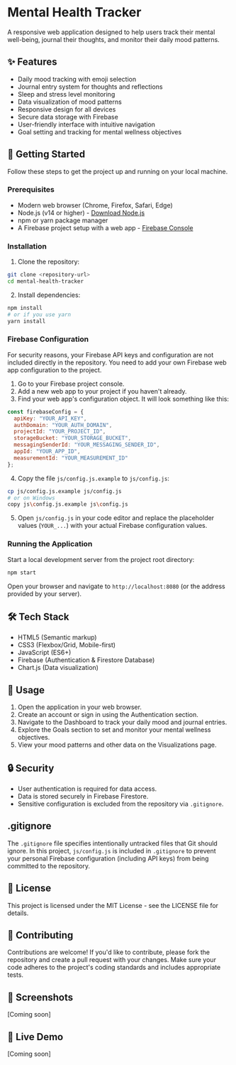 # Mental Health Tracker

A responsive web application designed to help users track their mental well-being, journal their thoughts, and monitor their daily mood patterns.

## ✨ Features

- Daily mood tracking with emoji selection
- Journal entry system for thoughts and reflections
- Sleep and stress level monitoring
- Data visualization of mood patterns
- Responsive design for all devices
- Secure data storage with Firebase
- User-friendly interface with intuitive navigation
- Goal setting and tracking for mental wellness objectives

## 🚀 Getting Started

Follow these steps to get the project up and running on your local machine.

### Prerequisites

- Modern web browser (Chrome, Firefox, Safari, Edge)
- Node.js (v14 or higher) - [Download Node.js](https://nodejs.org/)
- npm or yarn package manager
- A Firebase project setup with a web app - [Firebase Console](https://console.firebase.google.com/)

### Installation

1. Clone the repository:
```bash
git clone <repository-url>
cd mental-health-tracker
```

2. Install dependencies:
```bash
npm install
# or if you use yarn
yarn install
```

### Firebase Configuration

For security reasons, your Firebase API keys and configuration are not included directly in the repository. You need to add your own Firebase web app configuration to the project.

1. Go to your Firebase project console.
2. Add a new web app to your project if you haven't already.
3. Find your web app's configuration object. It will look something like this:

```javascript
const firebaseConfig = {
  apiKey: "YOUR_API_KEY",
  authDomain: "YOUR_AUTH_DOMAIN",
  projectId: "YOUR_PROJECT_ID",
  storageBucket: "YOUR_STORAGE_BUCKET",
  messagingSenderId: "YOUR_MESSAGING_SENDER_ID",
  appId: "YOUR_APP_ID",
  measurementId: "YOUR_MEASUREMENT_ID"
};
```

4. Copy the file `js/config.js.example` to `js/config.js`:
```bash
cp js/config.js.example js/config.js
# or on Windows
copy js\config.js.example js\config.js
```

5. Open `js/config.js` in your code editor and replace the placeholder values (`YOUR_...`) with your actual Firebase configuration values.

### Running the Application

Start a local development server from the project root directory:

```bash
npm start
```

Open your browser and navigate to `http://localhost:8080` (or the address provided by your server).

## 🛠️ Tech Stack

- HTML5 (Semantic markup)
- CSS3 (Flexbox/Grid, Mobile-first)
- JavaScript (ES6+)
- Firebase (Authentication & Firestore Database)
- Chart.js (Data visualization)

## 📱 Usage

1. Open the application in your web browser.
2. Create an account or sign in using the Authentication section.
3. Navigate to the Dashboard to track your daily mood and journal entries.
4. Explore the Goals section to set and monitor your mental wellness objectives.
5. View your mood patterns and other data on the Visualizations page.

## 🔒 Security

- User authentication is required for data access.
- Data is stored securely in Firebase Firestore.
- Sensitive configuration is excluded from the repository via `.gitignore`.

## .gitignore

The `.gitignore` file specifies intentionally untracked files that Git should ignore. In this project, `js/config.js` is included in `.gitignore` to prevent your personal Firebase configuration (including API keys) from being committed to the repository.

## 📝 License

This project is licensed under the MIT License - see the LICENSE file for details.

## 🤝 Contributing

Contributions are welcome! If you'd like to contribute, please fork the repository and create a pull request with your changes. Make sure your code adheres to the project's coding standards and includes appropriate tests.

## 📸 Screenshots

[Coming soon]

## 🔗 Live Demo

[Coming soon] 
